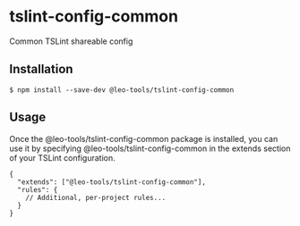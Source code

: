 # tslint-config-common

Common TSLint shareable config

## Installation

```shell script
$ npm install --save-dev @leo-tools/tslint-config-common
```
## Usage
Once the @leo-tools/tslint-config-common package is installed, you can use it by specifying @leo-tools/tslint-config-common in the extends section of your TSLint configuration.

```text
{
  "extends": ["@leo-tools/tslint-config-common"],
  "rules": {
    // Additional, per-project rules...
  }
}
```
